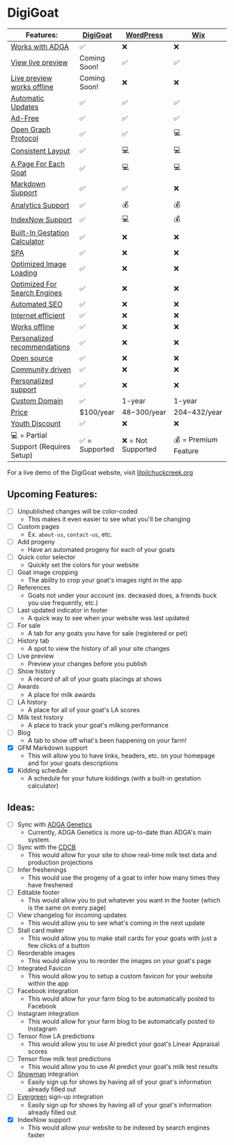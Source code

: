 
# DigiGoat
| Features: | [DigiGoat](https://github.com/DigiGoat) | [WordPress](https://wordpress.com/pricing/) | [Wix](https://www.wix.com/plans) |
| --- | --- | --- | --- |
| [Works with ADGA](./features/README.md#works-with-adga) | :white_check_mark: | :x: | :x: |
| [View live preview](./features/README.md#view-live-preview) | Coming Soon! | :white_check_mark: | :white_check_mark: |
| [Live preview works offline](./features/README.md#live-preview-works-offline) | Coming Soon! | :x: | :x: |
| [Automatic Updates](./features/README.md#automatic-updates) | :white_check_mark: | :white_check_mark: | :white_check_mark: |
| [Ad-Free](./features/README.md#ad-free) | :white_check_mark: | :white_check_mark: | :white_check_mark: |
| [Open Graph Protocol](./features/README.md#open-graph-protocol) | :white_check_mark: | :white_check_mark: | :computer: |
| [Consistent Layout](./features/README.md#consistent-layout) | :white_check_mark: | :computer: | :computer: |
| [A Page For Each Goat](./features/README.md#a-page-for-each-goat) | :white_check_mark: | :computer: | :computer: |
| [Markdown Support](./features/README.md#markdown-support) | :white_check_mark: | :white_check_mark: | :x: |
| [Analytics Support](./features/README.md#analytics-support) | :white_check_mark: | :moneybag: | :moneybag: |
| [IndexNow Support](./features/README.md#indexnow-support) | :white_check_mark: | :computer: | :moneybag: |
| [Built-In Gestation Calculator](./features/README.md#built-in-gestation-calculator) | :white_check_mark: | :x: | :x: |
| [SPA](./features/README.md#spa) | :white_check_mark: | :x: | :x: |
| [Optimized Image Loading](./features/README.md#optimized-image-loading) | :white_check_mark: | :x: | :x: |
| [Optimized For Search Engines](./features/README.md#optimized-for-search-engines) | :white_check_mark: | :x: | :x: |
| [Automated SEO](./features/README.md#automated-seo) | :white_check_mark: | :x: | :x: |
| [Internet efficient](./features/README.md#internet-efficient) | :white_check_mark: | :x: | :x: |
| [Works offline](./features/README.md#works-offline) | :white_check_mark: | :x: | :x: |
| [Personalized recommendations](./features/README.md#personalized-recommendations) | :white_check_mark: | :x: | :x: |
| [Open source](./features/README.md#open-source) | :white_check_mark: | :x: | :x: |
| [Community driven](./features/README.md#community-driven) | :white_check_mark: | :x: | :x: |
| [Personalized support](./features/README.md#personalized-support) | :white_check_mark: | :x: | :x: |
| [Custom Domain](./features/README.md#custom-domain) | :white_check_mark: | 1-year | 1-year |
| [Price](./features/README.md#price) | $100/year | $48-$300/year | $204-$432/year |
| [Youth Discount](./features/README.md#youth-discount) | :white_check_mark: | :x: | :x: |
| :computer: = Partial Support (Requires Setup) | :white_check_mark: = Supported | :x: = Not Supported | :moneybag: = Premium Feature |

For a live demo of the DigiGoat website, visit [lilpilchuckcreek.org](https://lilpilchuckcreek.org/)

## Upcoming Features:
  - [ ] Unpublished changes will be color-coded
    - This makes it even easier to see what you'll be changing
  - [ ] Custom pages
    - Ex. `about-us`, `contact-us`, etc.
  - [ ] Add progeny
    - Have an automated progeny for each of your goats
  - [ ] Quick color selector
    - Quickly set the colors for your website
  - [ ] Goat image cropping
    - The ability to crop your goat's images right in the app
  - [ ] References
    - Goats not under your account (ex. deceased does, a friends buck you use frequently, etc.)
  - [ ] Last updated indicator in footer
    - A quick way to see when your website was last updated
  - [ ] For sale
    - A tab for any goats you have for sale (registered or pet)
  - [ ] History tab
    - A spot to view the history of all your site changes
  - [ ] Live preview
    - Preview your changes before you publish
  - [ ] Show history
    - A record of all of your goats placings at shows
  - [ ] Awards
    - A place for milk awards
  - [ ] LA history
    - A place for all of your goat's LA scores
  - [ ] Milk test history
    - A place to track your goat's milking performance
  - [ ] Blog
    - A tab to show off what's been happening on your farm!
  - [x] GFM Markdown support
    - This will allow you to have links, headers, etc. on your homepage and for your goats descriptions
  - [x] Kidding schedule
    - A schedule for your future kiddings (with a built-in gestation calculator)

## Ideas:
  - [ ] Sync with [ADGA Genetics](https://genetics.adga.org/)
    - Currently, ADGA Genetics is more up-to-date than ADGA's main system.
  - [ ] Sync with the [CDCB](https://webconnect.uscdcb.com/#/queries)
    - This would allow for your site to show real-time milk test data and production projections
  - [ ] Infer freshenings
    - This would use the progeny of a goat to infer how many times they have freshened
  - [ ] Editable footer
    - This would allow you to put whatever you want in the footer (which is the same on every page)
  - [ ] View changelog for incoming updates
    - This would allow you to see what's coming in the next update
  - [ ] Stall card maker
    - This would allow you to make stall cards for your goats with just a few clicks of a button
  - [ ] Reorderable images
    - This would allow you to reorder the images on your goat's page
  - [ ] Integrated Favicon
    - This would allow you to setup a custom favicon for your website within the app
  - [ ] Facebook integration
    - This would allow for your farm blog to be automatically posted to Facebook
  - [ ] Instagram integration
    - This would allow for your farm blog to be automatically posted to Instagram
  - [ ] Tensor flow LA predictions
    - This would allow you to use AI predict your goat's Linear Appraisal scores
  - [ ] Tensor flow milk test predictions
    - This would allow you to use AI predict your goat's milk test results
  - [ ] [Showman](https://www.showman.app/) integration
    - Easily sign up for shows by having all of your goat's information already filled out
  - [ ] [Evergreen](https://egreen.fairwire.com/) sign-up integration
    - Easily sign up for shows by having all of your goat's information already filled out
  - [x] IndexNow support
    - This would allow your website to be indexed by search engines faster
